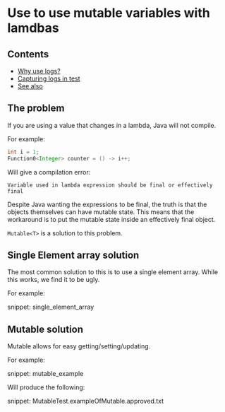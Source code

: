 <a id="top"></a>

# Use to use mutable variables with lamdbas

<!-- toc -->
## Contents

  * [Why use logs?](#why-use-logs)
  * [Capturing logs in test](#capturing-logs-in-test)
  * [See also](#see-also)<!-- endToc -->


## The problem

If you are using a value that changes in a lambda, Java will not compile.

For example: 
```java
int i = 1;
Function0<Integer> counter = () -> i++;
```
Will give a compilation error:

```
Variable used in lambda expression should be final or effectively final
```

Despite Java wanting the expressions to be final, the truth is that the objects themselves can have mutable state. This means that the workaround is to put the mutable state inside an effectively final object.

`Mutable<T>` is a solution to this problem.

## Single Element array solution

The most common solution to this is to use a single element array. While this works, we find it to be ugly.

For example:

snippet: single_element_array

## Mutable<T> solution

Mutable allows for easy getting/setting/updating.

For example:

snippet: mutable_example

Will produce the following:

snippet: MutableTest.exampleOfMutable.approved.txt

